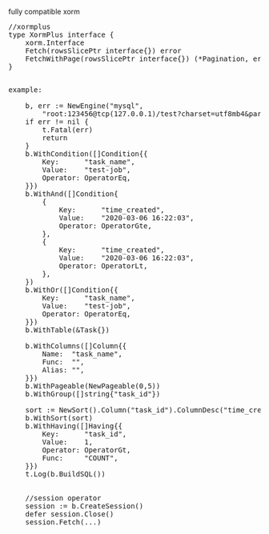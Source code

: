 fully compatible xorm

<pre>
//xormplus
type XormPlus interface {
	xorm.Interface
	Fetch(rowsSlicePtr interface{}) error
	FetchWithPage(rowsSlicePtr interface{}) (*Pagination, error)
}
</pre>
<pre>

example: 

	b, err := NewEngine("mysql",
		"root:123456@tcp(127.0.0.1)/test?charset=utf8mb4&parseTime=true&loc=Local")
	if err != nil {
		t.Fatal(err)
		return
	}
	b.WithCondition([]Condition{{
		Key:      "task_name",
		Value:    "test-job",
		Operator: OperatorEq,
	}})
	b.WithAnd([]Condition{
		{
			Key:      "time_created",
			Value:    "2020-03-06 16:22:03",
			Operator: OperatorGte,
		},
		{
			Key:      "time_created",
			Value:    "2020-03-06 16:22:03",
			Operator: OperatorLt,
		},
	})
	b.WithOr([]Condition{{
		Key:      "task_name",
		Value:    "test-job",
		Operator: OperatorEq,
	}})
	b.WithTable(&Task{})

	b.WithColumns([]Column{{
		Name:  "task_name",
		Func:  "",
		Alias: "",
	}})
	b.WithPageable(NewPageable(0,5))
	b.WithGroup([]string{"task_id"})

	sort := NewSort().Column("task_id").ColumnDesc("time_created")
	b.WithSort(sort)
	b.WithHaving([]Having{{
		Key:      "task_id",
		Value:    1,
		Operator: OperatorGt,
		Func:     "COUNT",
	}})
	t.Log(b.BuildSQL())
	
	
	//session operator
	session := b.CreateSession()
	defer session.Close()
	session.Fetch(...)
</pre>
